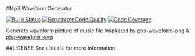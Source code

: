 #Mp3 Waveform Generator

[![Build Status](https://travis-ci.org/mhor-music/php-mp3info.svg?branch=master)](https://travis-ci.org/mhor-music/php-mp3info) [![Scrutinizer Code Quality](https://scrutinizer-ci.com/g/mhor-music/php-waveform-generator/badges/quality-score.png?b=master)](https://scrutinizer-ci.com/g/mhor-music/php-waveform-generator/?branch=master) [![Code Coverage](https://scrutinizer-ci.com/g/mhor-music/php-waveform-generator/badges/coverage.png?b=master)](https://scrutinizer-ci.com/g/mhor-music/php-waveform-generator/?branch=master)

Generate waveform picture of music file
Inspirated by [php-waveform-png](https://github.com/afreiday/php-waveform-png) & [php-waveform-svg](https://github.com/afreiday/php-waveform-svg)

##LICENSE
See `LICENSE` for more information
